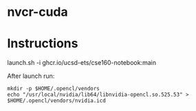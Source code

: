 # nvcr-cuda

# Instructions

launch.sh -i ghcr.io/ucsd-ets/cse160-notebook:main

After launch run:

```
mkdir -p $HOME/.opencl/vendors
echo "/usr/local/nvidia/lib64/libnvidia-opencl.so.525.53" > $HOME/.opencl/vendors/nvidia.icd
```
